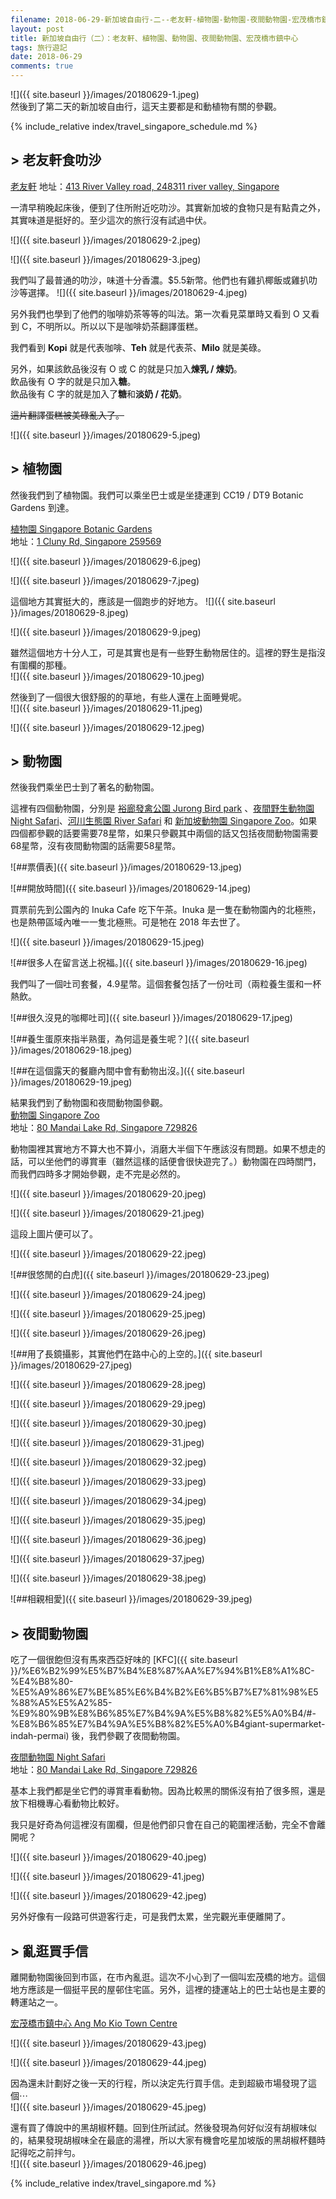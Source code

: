 ```yaml
---
filename: 2018-06-29-新加坡自由行-二--老友軒-植物園-動物園-夜間動物園-宏茂橋市鎮中心.md
layout: post
title: 新加坡自由行（二）：老友軒、植物園、動物園、夜間動物園、宏茂橋市鎮中心
tags: 旅行遊記
date: 2018-06-29
comments: true
---
```


![]({{ site.baseurl }}/images/20180629-1.jpeg)  
然後到了第二天的新加坡自由行，這天主要都是和動植物有關的參觀。

{% include_relative index/travel_singapore_schedule.md %}

## \> 老友軒食叻沙
[老友軒](https://www.facebook.com/laoyouxuan.sg/)
地址：[413 River Valley road, 248311 river valley, Singapore](https://www.google.com.hk/maps?oe=UTF-8&hl=en-hk&client=safari&um=1&ie=UTF-8&fb=1&gl=hk&entry=s&sa=X&ll=1.2953077,103.8297771&z=13&ftid=0x31da19845ba26cab:0xd281b588481418ba&q=413+River+Valley+Rd,+Singapore+248311&gmm=CgIgAQ%3D%3D&ved=0ahUKEwiS2Lrj3svbAhWHEqYKHawzDF0Q8gEIIjAA)

一清早稍晚起床後，便到了住所附近吃叻沙。其實新加坡的食物只是有點貴之外，其實味道是挺好的。至少這次的旅行沒有試過中伏。

![]({{ site.baseurl }}/images/20180629-2.jpeg)

![]({{ site.baseurl }}/images/20180629-3.jpeg)

我們叫了最普通的叻沙，味道十分香濃。$5.5新幣。他們也有雞扒椰飯或雞扒叻沙等選擇。
![]({{ site.baseurl }}/images/20180629-4.jpeg)

另外我們也學到了他們的咖啡奶茶等等的叫法。第一次看見菜單時又看到 O 又看到 C，不明所以。所以以下是咖啡奶茶翻譯蛋糕。

我們看到 **Kopi** 就是代表咖啡、**Teh** 就是代表茶、**Milo** 就是美碌。

另外，如果該飲品後沒有 O 或 C 的就是只加入**煉乳 / 煉奶**。  
飲品後有 O 字的就是只加入**糖**。  
飲品後有 C 字的就是加入了**糖**和**淡奶 / 花奶**。

~~這片翻譯蛋糕被美碌亂入了。~~

![]({{ site.baseurl }}/images/20180629-5.jpeg)

## \> 植物園

然後我們到了植物園。我們可以乘坐巴士或是坐捷運到 CC19 / DT9 Botanic Gardens 到達。

[植物園 Singapore Botanic Gardens](https://www.nparks.gov.sg/gardens-parks-and-nature/singapore-botanic-gardens)  
地址：[1 Cluny Rd, Singapore 259569](https://maps.google.com.hk/maps?oe=UTF-8&hl=en-hk&client=safari&um=1&ie=UTF-8&fb=1&gl=hk&entry=s&sa=X&ftid=0x31da1a1c7ddb60bd:0xeadf14903ad3d980&gmm=CgIgAQ%3D%3D)

![]({{ site.baseurl }}/images/20180629-6.jpeg)

![]({{ site.baseurl }}/images/20180629-7.jpeg)

這個地方其實挺大的，應該是一個跑步的好地方。
![]({{ site.baseurl }}/images/20180629-8.jpeg)

![]({{ site.baseurl }}/images/20180629-9.jpeg)

雖然這個地方十分人工，可是其實也是有一些野生動物居住的。這裡的野生是指沒有圍欄的那種。  
![]({{ site.baseurl }}/images/20180629-10.jpeg)

然後到了一個很大很舒服的的草地，有些人還在上面睡覺呢。  
![]({{ site.baseurl }}/images/20180629-11.jpeg)

![]({{ site.baseurl }}/images/20180629-12.jpeg)


## \> 動物園
然後我們乘坐巴士到了著名的動物園。

這裡有四個動物園，分別是 [裕廊發禽公園 Jurong Bird park](https://www.wrs.com.sg/en/jurong-bird-park.html) 、[夜間野生動物園 Night Safari](https://www.wrs.com.sg/en/river-safari.html)、[河川生態園 River Safari](https://www.wrs.com.sg/en/night-safari/) 和 [新加坡動物園 Singapore Zoo](https://www.wrs.com.sg/en/singapore-zoo.html)。如果四個都參觀的話要需要78星幣，如果只參觀其中兩個的話又包括夜間動物園需要68星幣，沒有夜間動物園的話需要58星幣。

![\##票價表]({{ site.baseurl }}/images/20180629-13.jpeg)

![\##開放時間]({{ site.baseurl }}/images/20180629-14.jpeg)

買票前先到公園內的 Inuka Cafe 吃下午茶。Inuka 是一隻在動物園內的北極熊，也是熱帶區域內唯一一隻北極熊。可是牠在 2018 年去世了。

![]({{ site.baseurl }}/images/20180629-15.jpeg)

![\##很多人在留言送上祝福。]({{ site.baseurl }}/images/20180629-16.jpeg)

我們叫了一個吐司套餐，4.9星幣。這個套餐包括了一份吐司（兩粒養生蛋和一杯熱飲。

![\##很久沒見的咖椰吐司]({{ site.baseurl }}/images/20180629-17.jpeg)

![\##養生蛋原來指半熟蛋，為何這是養生呢？]({{ site.baseurl }}/images/20180629-18.jpeg)

![\##在這個露天的餐廳內間中會有動物出沒。]({{ site.baseurl }}/images/20180629-19.jpeg)

結果我們到了動物園和夜間動物園參觀。  
[動物園 Singapore Zoo](https://www.wrs.com.sg/en/singapore-zoo/)  
地址：[80 Mandai Lake Rd, Singapore 729826](https://maps.google.com.hk/maps?client=safari&hl=en-hk&um=1&ie=UTF-8&fb=1&gl=hk&entry=s&sa=X&ftid=0x31da13d9102adcaf:0xb414fac8a43b1b91&gmm=CgIgAQ%3D%3D)  

動物園裡其實地方不算大也不算小，消磨大半個下午應該沒有問題。如果不想走的話，可以坐他們的導賞車（雖然這樣的話便會很快遊完了。）動物園在四時關門，而我們四時多才開始參觀，走不完是必然的。

![]({{ site.baseurl }}/images/20180629-20.jpeg)

![]({{ site.baseurl }}/images/20180629-21.jpeg)

這段上圖片便可以了。  

![]({{ site.baseurl }}/images/20180629-22.jpeg)

![\##很悠閒的白虎]({{ site.baseurl }}/images/20180629-23.jpeg)

![]({{ site.baseurl }}/images/20180629-24.jpeg)

![]({{ site.baseurl }}/images/20180629-25.jpeg)

![]({{ site.baseurl }}/images/20180629-26.jpeg)

![\##用了長鏡攝影，其實他們在路中心的上空的。]({{ site.baseurl }}/images/20180629-27.jpeg)

![]({{ site.baseurl }}/images/20180629-28.jpeg)

![]({{ site.baseurl }}/images/20180629-29.jpeg)

![]({{ site.baseurl }}/images/20180629-30.jpeg)

![]({{ site.baseurl }}/images/20180629-31.jpeg)

![]({{ site.baseurl }}/images/20180629-32.jpeg)

![]({{ site.baseurl }}/images/20180629-33.jpeg)

![]({{ site.baseurl }}/images/20180629-34.jpeg)

![]({{ site.baseurl }}/images/20180629-35.jpeg)

![]({{ site.baseurl }}/images/20180629-36.jpeg)

![]({{ site.baseurl }}/images/20180629-37.jpeg)

![]({{ site.baseurl }}/images/20180629-38.jpeg)

![\##相親相愛]({{ site.baseurl }}/images/20180629-39.jpeg)

## \> 夜間動物園
吃了一個很飽但沒有馬來西亞好味的 [KFC]({{ site.baseurl }}/%E6%B2%99%E5%B7%B4%E8%87%AA%E7%94%B1%E8%A1%8C-%E4%B8%80-%E5%A9%86%E7%BE%85%E6%B4%B2%E6%B5%B7%E7%81%98%E5%88%A5%E5%A2%85-%E9%80%9B%E8%B6%85%E7%B4%9A%E5%B8%82%E5%A0%B4/#-%E8%B6%85%E7%B4%9A%E5%B8%82%E5%A0%B4giant-supermarket-indah-permai) 後，我們參觀了夜間動物園。

[夜間動物園 Night Safari](https://www.wrs.com.sg/en/night-safari/)  
地址：[80 Mandai Lake Rd, Singapore 729826](https://maps.google.com.hk/maps?oe=UTF-8&hl=en-hk&client=safari&um=1&ie=UTF-8&fb=1&gl=hk&entry=s&sa=X&ftid=0x31da13d7882e15f7:0x6ff144ead852d1e3&gmm=CgIgAQ%3D%3D)  

基本上我們都是坐它們的導賞車看動物。因為比較黑的關係沒有拍了很多照，還是放下相機專心看動物比較好。

我只是好奇為何這裡沒有圍欄，但是他們卻只會在自己的範圍裡活動，完全不會離開呢？

![]({{ site.baseurl }}/images/20180629-40.jpeg)

![]({{ site.baseurl }}/images/20180629-41.jpeg)

![]({{ site.baseurl }}/images/20180629-42.jpeg)

另外好像有一段路可供遊客行走，可是我們太累，坐完觀光車便離開了。

## \> 亂逛買手信
離開動物園後回到市區，在市內亂逛。這次不小心到了一個叫宏茂橋的地方。這個地方應該是一個挺平民的屋邨住宅區。另外，這裡的捷運站上的巴士站也是主要的轉運站之一。

[宏茂橋市鎮中心 Ang Mo Kio Town Centre](https://zh.m.wikipedia.org/zh-hk/%E5%AE%8F%E8%8C%82%E6%A1%A5)

![]({{ site.baseurl }}/images/20180629-43.jpeg)

![]({{ site.baseurl }}/images/20180629-44.jpeg)

因為還未計劃好之後一天的行程，所以決定先行買手信。走到超級市場發現了這個⋯  
![]({{ site.baseurl }}/images/20180629-45.jpeg)

還有買了傳說中的黑胡椒杯麵。回到住所試試。然後發現為何好似沒有胡椒味似的，結果發現胡椒味全在最底的湯裡，所以大家有機會吃星加坡版的黑胡椒杯麵時記得吃之前拌勻。  
![]({{ site.baseurl }}/images/20180629-46.jpeg)

{% include_relative index/travel_singapore.md %}
